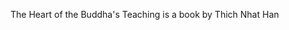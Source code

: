 The Heart of the Buddha's Teaching is a book by Thich Nhat Han
<!--stackedit_data:
eyJoaXN0b3J5IjpbLTIxMzY5MTc1NDVdfQ==
-->